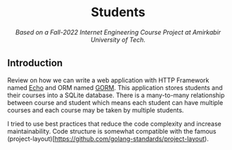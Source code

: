 <h1 align="center">Students</h1>
<h6 align="center">Based on a Fall-2022 Internet Engineering Course Project at Amirkabir University of Tech.</h6>

## Introduction

Review on how we can write a web application with HTTP Framework named [Echo](https://echo.labstack.com/) and
ORM named [GORM](https://gorm.io/).
This application stores students and their courses into a SQLite database. There is a many-to-many
relationship between course and student which means each student can have multiple courses
and each course may be taken by multiple students.

I tried to use best practices that reduce the code complexity and increase maintainability.
Code structure is somewhat compatible with the famous (project-layout)[https://github.com/golang-standards/project-layout).
